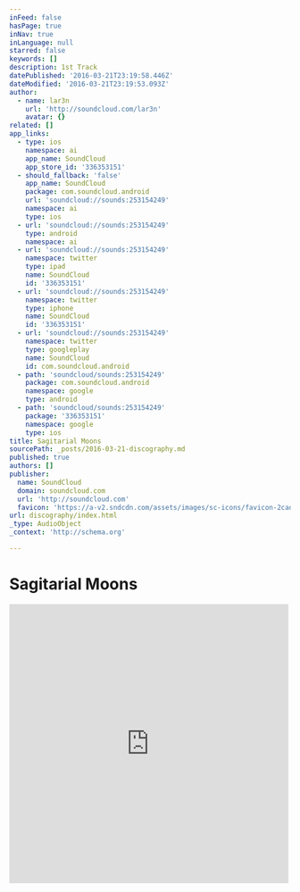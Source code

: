 ```yaml
---
inFeed: false
hasPage: true
inNav: true
inLanguage: null
starred: false
keywords: []
description: 1st Track
datePublished: '2016-03-21T23:19:58.446Z'
dateModified: '2016-03-21T23:19:53.093Z'
author:
  - name: lar3n
    url: 'http://soundcloud.com/lar3n'
    avatar: {}
related: []
app_links:
  - type: ios
    namespace: ai
    app_name: SoundCloud
    app_store_id: '336353151'
  - should_fallback: 'false'
    app_name: SoundCloud
    package: com.soundcloud.android
    url: 'soundcloud://sounds:253154249'
    namespace: ai
    type: ios
  - url: 'soundcloud://sounds:253154249'
    type: android
    namespace: ai
  - url: 'soundcloud://sounds:253154249'
    namespace: twitter
    type: ipad
    name: SoundCloud
    id: '336353151'
  - url: 'soundcloud://sounds:253154249'
    namespace: twitter
    type: iphone
    name: SoundCloud
    id: '336353151'
  - url: 'soundcloud://sounds:253154249'
    namespace: twitter
    type: googleplay
    name: SoundCloud
    id: com.soundcloud.android
  - path: 'soundcloud/sounds:253154249'
    package: com.soundcloud.android
    namespace: google
    type: android
  - path: 'soundcloud/sounds:253154249'
    package: '336353151'
    namespace: google
    type: ios
title: Sagitarial Moons
sourcePath: _posts/2016-03-21-discography.md
published: true
authors: []
publisher:
  name: SoundCloud
  domain: soundcloud.com
  url: 'http://soundcloud.com'
  favicon: 'https://a-v2.sndcdn.com/assets/images/sc-icons/favicon-2cadd14b.ico'
url: discography/index.html
_type: AudioObject
_context: 'http://schema.org'

---
```

# Sagitarial Moons

<iframe src="https://cdn.embedly.com/widgets/media.html?src=https%3A%2F%2Fw.soundcloud.com%2Fplayer%2F%3Fvisual%3Dtrue%26url%3Dhttp%253A%252F%252Fapi.soundcloud.com%252Ftracks%252F253154249%26show_artwork%3Dtrue&amp;url=https%3A%2F%2Fsoundcloud.com%2Flar3n%2Fsagitarial-moons&amp;image=http%3A%2F%2Fi1.sndcdn.com%2Fartworks-000152064994-rifoxx-t500x500.jpg&amp;key=b7d04c9b404c499eba89ee7072e1c4f7&amp;type=text%2Fhtml&amp;schema=soundcloud" width="500" height="500" scrolling="no" frameborder="0" allowfullscreen="allowfullscreen" style=""></iframe>
